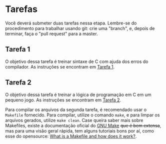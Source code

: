 # Tarefas

Você deverá submeter duas tarefas nessa etapa. Lembre-se do procedimento para trabalhar usando git: crie uma "branch", e, depois de terminar, faça o "pull request" para a master.

## Tarefa 1

O objetivo dessa tarefa é treinar sintaxe de C com ajuda dos erros do compilador. As instruções se encontram em [Tarefa 1](./1/README.md).

## Tarefa 2

O objetivo dessa tarefa é treinar a lógica de programação em C em um pequeno jogo. As instruções se encontram em [Tarefa 2](./2/README.md).

Para compilar os arquivos da segunda tarefa, é recomendado usar o `Makefile` fornecido. Para compilar, utilize o comando `make`, e para limpar os arquivos gerados, utilize `make clean`.
Case queira saber mais sobre Makefiles, existe a documentação oficial do [GNU Make][gnu-make] ~~que é bem extensa~~, mas para uma visão geral rápida, tem alguns tutoriais bons por aí, como esse do opensource: [What is a Makefile and how does it work?][opensource-make].

[gnu-make]: https://www.gnu.org/software/make/manual/make.html
[opensource-make]: https://opensource.com/article/18/8/what-how-makefile